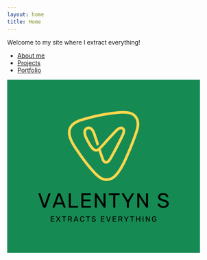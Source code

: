 ```yaml
---
layout: home
title: Home
---
```


Welcome to my site where I extract everything!

* [About me](/about/)
* [Projects](/projects/)
* [Portfolio](/portfolio/)

![Full Logo](/assets/images/full-logo-0450x0404.png)

